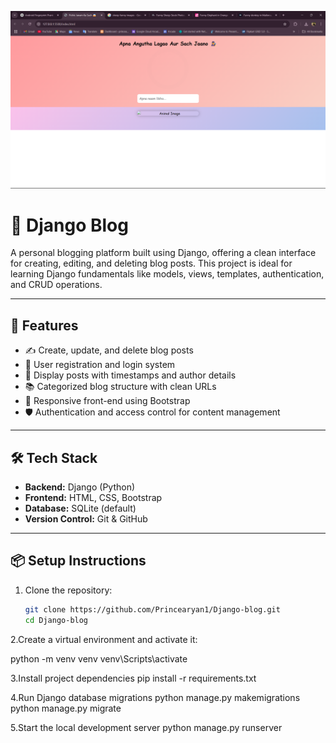 ![image alt](https://github.com/Princearyan1/Django-blog/blob/d8465cf4314854687ca141783024fa424649f5a5/Screenshot%20(14).png)
# 📝 Django Blog

A personal blogging platform built using Django, offering a clean interface for creating, editing, and deleting blog posts. This project is ideal for learning Django fundamentals like models, views, templates, authentication, and CRUD operations.

---

## 🚀 Features

- ✍️ Create, update, and delete blog posts
- 🔐 User registration and login system
- 🧾 Display posts with timestamps and author details
- 📚 Categorized blog structure with clean URLs
- 🎨 Responsive front-end using Bootstrap
- 🛡️ Authentication and access control for content management

---

## 🛠️ Tech Stack

- **Backend:** Django (Python)
- **Frontend:** HTML, CSS, Bootstrap
- **Database:** SQLite (default)
- **Version Control:** Git & GitHub

---

## 📦 Setup Instructions

1. Clone the repository:

   ```bash
   git clone https://github.com/Princearyan1/Django-blog.git
   cd Django-blog
2.Create a virtual environment and activate it:

   python -m venv venv
   venv\Scripts\activate    

3.Install project dependencies
   pip install -r requirements.txt

4.Run Django database migrations
   python manage.py makemigrations
   python manage.py migrate

5.Start the local development server
   python manage.py runserver
